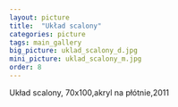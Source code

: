 ```yaml
---
layout: picture
title:  "Układ scalony"
categories: picture
tags: main_gallery
big_picture: uklad_scalony_d.jpg
mini_picture: uklad_scalony_m.jpg
order: 8
---
```

Układ scalony, 70x100,akryl na płótnie,2011
